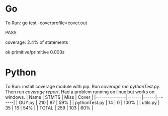 # Go
To Run: go test -coverprofile=cover.out

PASS

coverage: 2.4% of statements

ok      primitive/primitive     0.003s

# Python 

To Run: install coverage module with pip. Run *coverage run pythonTest.py*. Then run *coverage report*. Had a problem running on linux but works on windows.
| Name          | STMTS | Miss | Cover |
|---------------|-------|------|-------|
| GUY.py        | 210   | 87   | 59%   |
| pythonTest.py | 14    | 0    | 100%  |
| utils.py      | 35    | 16   | 54%   |
| TOTAL         | 259   | 103  | 60%   |



